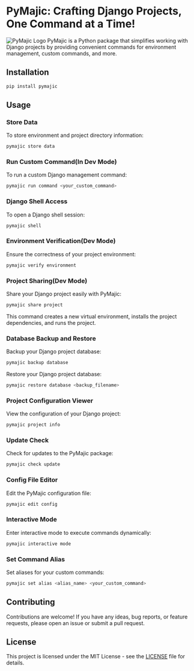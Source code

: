 # PyMajic: Crafting Django Projects, One Command at a Time!
![PyMajic Logo](https://github.com/Codewithshagbaor/PyMajic/assets/67190277/9a12d4a9-07c5-446e-a392-55e1457f3292)
PyMajic is a Python package that simplifies working with Django projects by providing convenient commands for environment management, custom commands, and more.

## Installation

```bash
pip install pymajic
```

## Usage

### Store Data

To store environment and project directory information:

```bash
pymajic store data
```

### Run Custom Command(In Dev Mode)

To run a custom Django management command:

```bash
pymajic run command <your_custom_command>
```

### Django Shell Access

To open a Django shell session:

```bash
pymajic shell
```

### Environment Verification(Dev Mode)

Ensure the correctness of your project environment:

```bash
pymajic verify environment
```

### Project Sharing(Dev Mode)

Share your Django project easily with PyMajic:

```bash
pymajic share project
```

This command creates a new virtual environment, installs the project dependencies, and runs the project.

### Database Backup and Restore

Backup your Django project database:

```bash
pymajic backup database
```

Restore your Django project database:

```bash
pymajic restore database <backup_filename>
```

### Project Configuration Viewer

View the configuration of your Django project:

```bash
pymajic project info
```

### Update Check

Check for updates to the PyMajic package:

```bash
pymajic check update
```

### Config File Editor

Edit the PyMajic configuration file:

```bash
pymajic edit config
```

### Interactive Mode

Enter interactive mode to execute commands dynamically:

```bash
pymajic interactive mode
```

### Set Command Alias

Set aliases for your custom commands:

```bash
pymajic set alias <alias_name> <your_custom_command>
```

## Contributing

Contributions are welcome! If you have any ideas, bug reports, or feature requests, please open an issue or submit a pull request.

## License

This project is licensed under the MIT License - see the [LICENSE](LICENSE) file for details.
